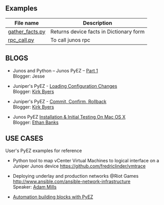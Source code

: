 ## Examples

File name  | Description
------------- | -------------
[gather_facts.py](https://github.com/Juniper/automation-examples/blob/master/pyez/gather_facts.py) | Returns device facts in Dictionary form
[rpc_call.py](https://github.com/Juniper/automation-examples/blob/master/pyez/rpc_call.py)  | To call junos rpc  

## BLOGS

* Junos and Python – Junos PyEZ – [Part 1](http://www.networkers.fi/blog/junos-and-python-junos-pyez-part-1/)                         
  Blogger: Jesse

* Juniper's PyEZ - [Loading Configuration Changes](https://pynet.twb-tech.com/blog/juniper/juniper-pyez.html)               
  Blogger: [Kirk Byers](https://twitter.com/kirkbyers)

* Juniper's PyEZ - [Commit, Confirm, Rollback](https://pynet.twb-tech.com/blog/juniper/juniper-pyez-commit.html)                   
  Blogger: [Kirk Byers](https://twitter.com/kirkbyers)

* Junos PyEZ [Installation & Initial Testing On Mac OS X](http://ethancbanks.com/2014/12/31/junos-pyez-installation-initial-testing-on-mac-os-x/)                                
  Blogger: [Ethan Banks](https://twitter.com/ecbanks)

## USE CASES
User's PyEZ examples for reference

* Python tool to map vCenter Virtual Machines to logical interface on a Juniper Junos device
  https://github.com/fredriclinder/vmtrace

* Deploying underlay and production networks @Riot Games                                   
  http://www.ansible.com/ansible-network-infrastructure                                     
  Speaker: [Adam Mills](https://twitter.com/riotgeneral)

* [Automation building blocks with PyEZ](pyez_building_blocks/README.md)